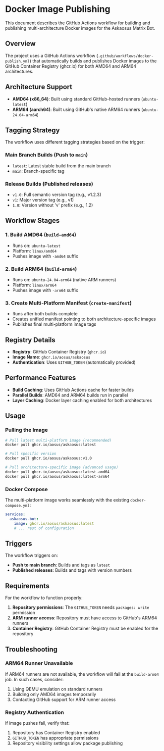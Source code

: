 # Docker Image Publishing

This document describes the GitHub Actions workflow for building and publishing multi-architecture Docker images for the Askaosus Matrix Bot.

## Overview

The project uses a GitHub Actions workflow (`.github/workflows/docker-publish.yml`) that automatically builds and publishes Docker images to the GitHub Container Registry (ghcr.io) for both AMD64 and ARM64 architectures.

## Architecture Support

- **AMD64 (x86_64)**: Built using standard GitHub-hosted runners (`ubuntu-latest`)
- **ARM64 (aarch64)**: Built using GitHub's native ARM64 runners (`ubuntu-24.04-arm64`)

## Tagging Strategy

The workflow uses different tagging strategies based on the trigger:

### Main Branch Builds (Push to `main`)
- `latest`: Latest stable build from the main branch
- `main`: Branch-specific tag

### Release Builds (Published releases)
- `v1.0`: Full semantic version tag (e.g., v1.2.3)
- `v1`: Major version tag (e.g., v1)
- `1.0`: Version without 'v' prefix (e.g., 1.2)

## Workflow Stages

### 1. Build AMD64 (`build-amd64`)
- Runs on: `ubuntu-latest` 
- Platform: `linux/amd64`
- Pushes image with `-amd64` suffix

### 2. Build ARM64 (`build-arm64`)
- Runs on: `ubuntu-24.04-arm64` (native ARM runners)
- Platform: `linux/arm64` 
- Pushes image with `-arm64` suffix

### 3. Create Multi-Platform Manifest (`create-manifest`)
- Runs after both builds complete
- Creates unified manifest pointing to both architecture-specific images
- Publishes final multi-platform image tags

## Registry Details

- **Registry**: GitHub Container Registry (`ghcr.io`)
- **Image Name**: `ghcr.io/aosus/askaosus`
- **Authentication**: Uses `GITHUB_TOKEN` (automatically provided)

## Performance Features

- **Build Caching**: Uses GitHub Actions cache for faster builds
- **Parallel Builds**: AMD64 and ARM64 builds run in parallel
- **Layer Caching**: Docker layer caching enabled for both architectures

## Usage

### Pulling the Image

```bash
# Pull latest multi-platform image (recommended)
docker pull ghcr.io/aosus/askaosus:latest

# Pull specific version
docker pull ghcr.io/aosus/askaosus:v1.0

# Pull architecture-specific image (advanced usage)
docker pull ghcr.io/aosus/askaosus:latest-amd64
docker pull ghcr.io/aosus/askaosus:latest-arm64
```

### Docker Compose

The multi-platform image works seamlessly with the existing `docker-compose.yml`:

```yaml
services:
  askaosus-bot:
    image: ghcr.io/aosus/askaosus:latest
    # ... rest of configuration
```

## Triggers

The workflow triggers on:
- **Push to main branch**: Builds and tags as `latest`
- **Published releases**: Builds and tags with version numbers

## Requirements

For the workflow to function properly:

1. **Repository permissions**: The `GITHUB_TOKEN` needs `packages: write` permission
2. **ARM runner access**: Repository must have access to GitHub's ARM64 runners
3. **Container Registry**: GitHub Container Registry must be enabled for the repository

## Troubleshooting

### ARM64 Runner Unavailable
If ARM64 runners are not available, the workflow will fail at the `build-arm64` job. In such cases, consider:
1. Using QEMU emulation on standard runners
2. Building only AMD64 images temporarily
3. Contacting GitHub support for ARM runner access

### Registry Authentication
If image pushes fail, verify that:
1. Repository has Container Registry enabled
2. `GITHUB_TOKEN` has appropriate permissions
3. Repository visibility settings allow package publishing